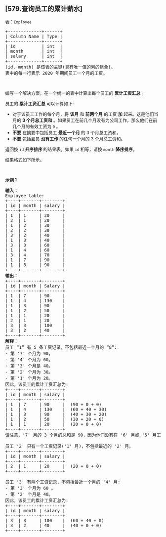 ## [579.查询员工的累计薪水]
<p>表：<code>Employee</code></p>

<pre>
+-------------+------+
| Column Name | Type |
+-------------+------+
| id          | int  |
| month       | int  |
| salary      | int  |
+-------------+------+
(id, month) 是该表的主键(具有唯一值的列的组合)。
表中的每一行表示 2020 年期间员工一个月的工资。
</pre>

<p>&nbsp;</p>

<p>编写一个解决方案，在一个统一的表中计算出每个员工的 <strong>累计工资汇总</strong> 。</p>

<p>员工的 <strong>累计工资汇总</strong> 可以计算如下:</p>

<ul>
	<li>对于该员工工作的每个月，将 <strong>该月</strong> 和 <strong>前两个月</strong> 的工资 <strong>加</strong> 起来。这是他们当月的 <strong>3 个月总工资</strong><strong>和</strong> 。如果员工在前几个月没有为公司工作，那么他们在前几个月的有效工资为 <code>0</code> 。</li>
	<li><strong>不要</strong> 在摘要中包括员工 <strong>最近一个月</strong> 的 3 个月总工资和。</li>
	<li><strong>不要</strong> 包括雇员 <strong>没有工作</strong> 的任何一个月的 3 个月总工资和。</li>
</ul>

<p>返回按 <code>id</code> <strong>升序排序&nbsp;</strong>的结果表。如果 <code>id</code> 相等，请按 <code>month</code> <strong>降序排序</strong>。</p>

<p>结果格式如下所示。</p>

<p>&nbsp;</p>

<p><strong>示例 1</strong></p>

<pre>
<b>输入：</b>
Employee table:
+----+-------+--------+
| id | month | salary |
+----+-------+--------+
| 1  | 1     | 20     |
| 2  | 1     | 20     |
| 1  | 2     | 30     |
| 2  | 2     | 30     |
| 3  | 2     | 40     |
| 1  | 3     | 40     |
| 3  | 3     | 60     |
| 1  | 4     | 60     |
| 3  | 4     | 70     |
| 1  | 7     | 90     |
| 1  | 8     | 90     |
+----+-------+--------+
<b>输出：</b>
+----+-------+--------+
| id | month | Salary |
+----+-------+--------+
| 1  | 7     | 90     |
| 1  | 4     | 130    |
| 1  | 3     | 90     |
| 1  | 2     | 50     |
| 1  | 1     | 20     |
| 2  | 1     | 20     |
| 3  | 3     | 100    |
| 3  | 2     | 40     |
+----+-------+--------+
<b>解释：</b>
员工 “1” 有 5 条工资记录，不包括最近一个月的 “8”:
- 第 '7' 个月为 90。
- 第 '4' 个月为 60。
- 第 '3' 个月是 40。
- 第 '2' 个月为 30。
- 第 '1' 个月为 20。
因此，该员工的累计工资汇总为:
+----+-------+--------+
| id | month | salary |
+----+-------+--------+
| 1  | 7     | 90     |  (90 + 0 + 0)
| 1  | 4     | 130    |  (60 + 40 + 30)
| 1  | 3     | 90     |  (40 + 30 + 20)
| 1  | 2     | 50     |  (30 + 20 + 0)
| 1  | 1     | 20     |  (20 + 0 + 0)
+----+-------+--------+
请注意，'7' 月的 3 个月的总和是 90，因为他们没有在 '6' 月或 '5' 月工作。

员工 '2' 只有一个工资记录('1' 月)，不包括最近的 '2' 月。
+----+-------+--------+
| id | month | salary |
+----+-------+--------+
| 2  | 1     | 20     |  (20 + 0 + 0)
+----+-------+--------+

员工 '3' 有两个工资记录，不包括最近一个月的 '4' 月:
- 第 '3' 个月为 60 。
- 第 '2' 个月是 40。
因此，该员工的累计工资汇总为:
+----+-------+--------+
| id | month | salary |
+----+-------+--------+
| 3  | 3     | 100    |  (60 + 40 + 0)
| 3  | 2     | 40     |  (40 + 0 + 0)
+----+-------+--------+</pre>
